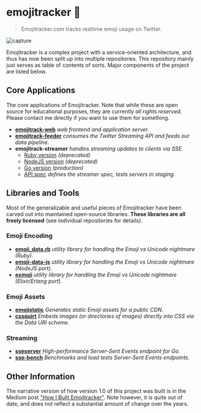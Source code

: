 # emojitracker :dizzy:

> Emojitracker.com tracks realtime emoji usage on Twitter.

![capture](http://f.cl.ly/items/1g3s3S460r2k0d200W1f/emojitracker_animated.gif)

Emojitracker is a complex project with a service-oriented architecture, and thus
has now been split up into multiple repositories.  This repository mainly just
serves as table of contents of sorts. Major components of the project are listed
below.

## Core Applications
The core applications of Emojitracker. Note that while these are open source for
educational purposes, they are currently _all rights reserved_. Please contact
me directly if you want to use them for something.

- **[emojitrack-web]**     _web frontend and application server._
- **[emojitrack-feeder]**  _consumes the Twitter Streaming API and feeds our data pipeline._
- **emojitrack-streamer**  _handles streaming updates to clients via SSE._
  * [Ruby version]    _(deprecated)_
  * [NodeJS version]  _(deprecated)_
  * [Go version]      _(production)_
  * [API spec]        _defines the streamer spec, tests servers in staging._

[emojitrack-web]:    https://github.com/mroth/emojitrack-web
[emojitrack-feeder]: https://github.com/mroth/emojitrack-feeder
[Ruby version]:      https://github.com/mroth/emojitrack-streamer
[NodeJS version]:    https://github.com/mroth/emojitrack-nodestreamer
[Go version]:        https://github.com/mroth/emojitrack-gostreamer
[API spec]:          https://github.com/mroth/emojitrack-streamer-spec

## Libraries and Tools
Most of the generalizable and useful pieces of Emojitracker have been carved out
into maintained open-source libraries.  **These libraries are all freely
licensed** (see individual repositories for details).

### Emoji Encoding

- **[emoji_data.rb]**
  _utility library for handling the Emoji vs Unicode nightmare (Ruby)._
- **[emoji-data-js]**
  _utility library for handling the Emoji vs Unicode nightmare (NodeJS port)._
- **[exmoji]**
  _utility library for handling the Emoji vs Unicode nightmare (Elixir/Erlang port)._

[emoji_data.rb]: https://github.com/mroth/emoji_data.rb
[emoji-data-js]: https://github.com/mroth/emoji-data-js
[exmoji]:        https://github.com/mroth/exmoji

### Emoji Assets
- **[emojistatic]**
  _Generates static Emoji assets for a public CDN._
- **[cssquirt]**
  _Embeds images (or directories of images) directly into CSS via the Data URI scheme._

[emojistatic]:   https://github.com/mroth/emojistatic
[cssquirt]:      https://github.com/mroth/cssquirt

### Streaming
- **[sseserver]**
  _High-performance Server-Sent Events endpoint for Go._
- **[sse-bench]**
  _Benchmarks and load tests Server-Sent Events endpoints._

[sseserver]: https://github.com/mroth/sseserver
[sse-bench]: https://github.com/mroth/sse-bench

## Other Information
The narrative version of how version 1.0 of this project was built is in the
Medium post ["How I Built Emojitracker"][essay].  Note however, it is quite out
of date, and does not reflect a substantial amount of change over the years.

[essay]: https://medium.com/@mroth/how-i-built-emojitracker-179cfd8238ac
